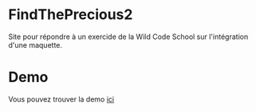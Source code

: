 # FindThePrecious2
Site pour répondre à un exercide de la Wild Code School sur l'intégration d'une maquette.

# Demo
Vous pouvez trouver la demo [ici]()
